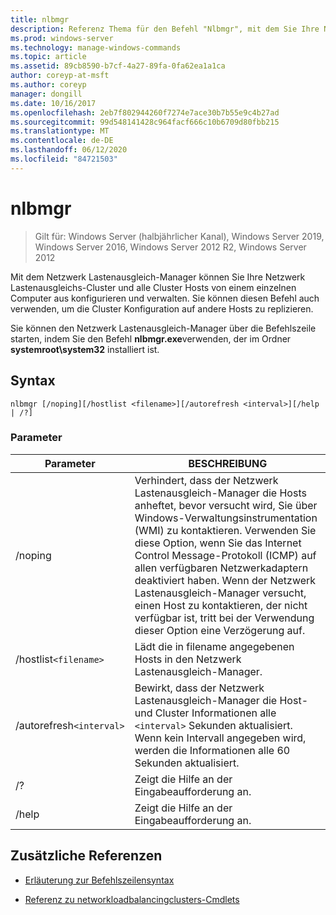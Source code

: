 ```yaml
---
title: nlbmgr
description: Referenz Thema für den Befehl "Nlbmgr", mit dem Sie Ihre Netzwerk Lastenausgleichs-Cluster und alle Cluster Hosts mithilfe des Netzwerk Lastenausgleich-Managers von einem einzelnen Computer aus konfigurieren und verwalten können.
ms.prod: windows-server
ms.technology: manage-windows-commands
ms.topic: article
ms.assetid: 89cb8590-b7cf-4a27-89fa-0fa62ea1a1ca
author: coreyp-at-msft
ms.author: coreyp
manager: dongill
ms.date: 10/16/2017
ms.openlocfilehash: 2eb7f802944260f7274e7ace30b7b55e9c4b27ad
ms.sourcegitcommit: 99d548141428c964facf666c10b6709d80fbb215
ms.translationtype: MT
ms.contentlocale: de-DE
ms.lasthandoff: 06/12/2020
ms.locfileid: "84721503"
---
```

# <a name="nlbmgr"></a>nlbmgr

> Gilt für: Windows Server (halbjährlicher Kanal), Windows Server 2019, Windows Server 2016, Windows Server 2012 R2, Windows Server 2012

Mit dem Netzwerk Lastenausgleich-Manager können Sie Ihre Netzwerk Lastenausgleichs-Cluster und alle Cluster Hosts von einem einzelnen Computer aus konfigurieren und verwalten. Sie können diesen Befehl auch verwenden, um die Cluster Konfiguration auf andere Hosts zu replizieren.

Sie können den Netzwerk Lastenausgleich-Manager über die Befehlszeile starten, indem Sie den Befehl **nlbmgr.exe**verwenden, der im Ordner **systemroot\system32** installiert ist.

## <a name="syntax"></a>Syntax

```
nlbmgr [/noping][/hostlist <filename>][/autorefresh <interval>][/help | /?]
```

### <a name="parameters"></a>Parameter

| Parameter | BESCHREIBUNG |
| --------- | ----------- |
| /noping | Verhindert, dass der Netzwerk Lastenausgleich-Manager die Hosts anheftet, bevor versucht wird, Sie über Windows-Verwaltungsinstrumentation (WMI) zu kontaktieren. Verwenden Sie diese Option, wenn Sie das Internet Control Message-Protokoll (ICMP) auf allen verfügbaren Netzwerkadaptern deaktiviert haben. Wenn der Netzwerk Lastenausgleich-Manager versucht, einen Host zu kontaktieren, der nicht verfügbar ist, tritt bei der Verwendung dieser Option eine Verzögerung auf. |
| /hostlist`<filename>` | Lädt die in filename angegebenen Hosts in den Netzwerk Lastenausgleich-Manager. |
| /autorefresh`<interval>` | Bewirkt, dass der Netzwerk Lastenausgleich-Manager die Host-und Cluster Informationen alle `<interval>` Sekunden aktualisiert. Wenn kein Intervall angegeben wird, werden die Informationen alle 60 Sekunden aktualisiert. |
| /? | Zeigt die Hilfe an der Eingabeaufforderung an. |
| /help | Zeigt die Hilfe an der Eingabeaufforderung an. |

## <a name="additional-references"></a>Zusätzliche Referenzen

- [Erläuterung zur Befehlszeilensyntax](command-line-syntax-key.md)

- [Referenz zu networkloadbalancingclusters-Cmdlets](https://docs.microsoft.com/powershell/module/networkloadbalancingclusters)
